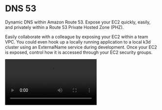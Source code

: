# DNS 53

Dynamic DNS within Amazon Route 53. Expose your EC2 quickly, easily, and privately within a Route 53 Private Hosted Zone (PHZ).

Easily collaborate with a colleague by exposing your EC2 within a team VPC. You could even hook up a locally running application to a local k3d cluster using an ExternalName service during development. Once your EC2 is exposed, control how it is accessed through your EC2 security groups.

<div>
    <video controls>
        <source src="./static/dns53.webm" type="video/webm">
        <source src="./static/dns53.mp4" type="video/mp4">
    </video>
</div>
